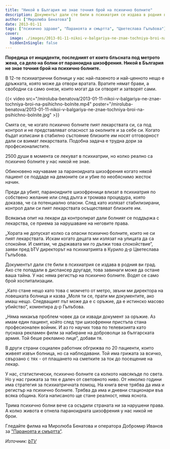 ```yaml
---
title: "Никой в България не знае точния брой на психично болните"
description: Документът дали сте били в психиатрия се издава в родния ви град. Ако сте попадали в диспансер другаде, това завинаги може да остане ваша тайна
author: ["Миролюба Бенатова"]
date: 2013-01-11
tags: ["психично здраве", "Параноята и смъртта", "Цветеслава Гълъбова"]
cover:
  image: ./images/2013-01-11-nikoi-v-balgariya-ne-znae-tochniya-broi-na-psihichno-bolnite/cover.webp
  hiddenInSingle: false
---
```


**Поредица от инциденти, последният от които блъсната под метрото жена, са дело на болни от параноидна шизофрения. Никой в България не знае точния брой на психично болните.**

В 12-те психиатрични болници у нас най-пазеното и най-ценното нещо е дръжката, която може да отвори вратата. Вратите нямат брави, а свободни са само онези, които могат да си отворят и затворят сами.

{{< video src="/miroluba-benatova/2013-01-11-nikoi-v-balgariya-ne-znae-tochniya-broi-na-psihichno-bolnite.mp4" poster="/miroluba-benatova/2013-01-11-nikoi-v-balgariya-ne-znae-tochniya-broi-na-psihichno-bolnite.jpg" >}}

Смята се, че когато психично болните пият лекарствата си, са под контрол и не представляват опасност за околните и за себе си. Когато бъдат изписани в стабилно състояние близките им носят отговорност дали си взимат лекарствата. Подобна задача е трудна дори за професионалистите.

2500 души в момента се лекуват в психиатрии, но колко реално са психично болните у нас никой не знае.

Обикновено научаваме за параноидната шизофрения когато някой пациент се поддаде на демоните си и убие по необяснимо жесток начин.

Преди да убият, параноидните шизофреници влизат в психиатрия по собствено желание или след дълга и тромава процедура, която доказва, че са потенциално опасни. След като излязат стабилизирани, контрол дали си пият лекарствата осъществяват близките им.

Всякакъв опит на лекари да контролират дали болният се поддържа с лекарства, се приема за нарушаване на неговите права.

„Хората не допускат колко са опасни психично болните, които не си пият лекарствата. Искам когато децата ми излязат на улицата да са спокойни. И смятам, че държавата ми го дължи това спокойствие”, заяви пред bTV директорът на психиатрията в Курило д-р Цветеслава Гълъбова.

Документът дали сте били в психиатрия се издава в родния ви град. Ако сте попадали в диспансер другаде, това завинаги може да остане ваша тайна. У нас няма регистър на психично болните. Водят се само брой хоспитализации.

„Като стане нещо като това с момчето от метро, звъни ми директора на ловешката болница и казва „Моля ти се, прати ми документите, ако имаш нещо. Следващият път може да е с оръжие, да е истинско масово убийство”, коментира д-р Гълъбова.

„Няма никакъв проблем човек да си извади документ за оръжие. Аз имам един пациент, който след три шизофренни пристъпа стана професионален войник. И аз го научих това по телевизията като пуснаха рекламен филм за набиране на доброволци за българската армия. Той беше рекламно лице”, добави тя.

В други страни социален работник обгрижва по 20 пациенти, които живеят извън болница, но са наблюдавани. Той има грижата за всичко, свързано с тях - от плащането на сметките за ток до посещение на лекар.

У нас, статистически, психично болните са колкото навсякъде по света. Но у нас грижата за тях е далеч от световното ниво. От няколко години има стратегия за психиатричната помощ. На книга вече трябва да има и регистър на психично болните. Трябва да има и дневни стационари във всяка община. Кога написаното ще стане реалност, няма яснота.

Трима психично болни вече са осъдили страната ни за нарушени права. А колко живота е отнела параноидната шизофрения у нас никой не брои.

Гледайте филма на Миролюба Бенатова и оператора Добромир Иванов за ["Параноята и смъртта”](2013-01-11-za-paranoyata-i-smartta).

*Източник: [bTV](https://btvnovinite.bg/bulgaria/nikoi-v-balgariya-ne-znae-tochniya-broi-na-psihichno-bolnite.html)*
